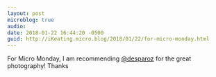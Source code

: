 ```yaml
---
layout: post
microblog: true
audio: 
date: 2018-01-22 16:44:20 -0500
guid: http://iKeating.micro.blog/2018/01/22/for-micro-monday.html
---
```

For Micro Monday, I am recommending [@desparoz](https://micro.blog/desparoz) for the great photography! Thanks
